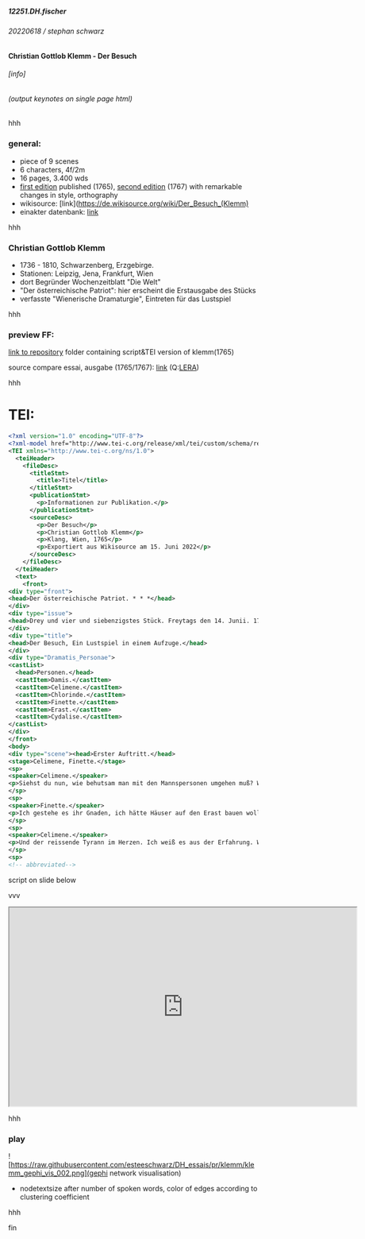 ##### 12251.DH.fischer
###### 20220618 / stephan schwarz
#### Christian Gottlob Klemm - Der Besuch
###### [info]

<link rel="stylesheet" type="text/css" href="https://ada-sub.rotefadenbuecher.de/skool/public/assets/style_md.css">

<h6><a onclick="printcat(20220618)" style="cursor:pointer;">(output keynotes on single page html)</a></h6>

hhh

### general:
- piece of 9 scenes
- 6 characters, 4f/2m
- 16 pages, 3.400 wds
- [first edition](https://digital.onb.ac.at/OnbViewer/viewer.faces?doc=ABO_%2BZ184248300) published (1765), [second edition](https://www.digitale-sammlungen.de/de/view/bsb10112352?page=122,123) (1767) with remarkable changes in style, orthography
- wikisource: [link](https://de.wikisource.org/wiki/Der_Besuch_(Klemm)
- einakter datenbank: [link](https://einakter.dracor.org/klemm-der-besuch)

hhh

### Christian Gottlob Klemm
- 1736 - 1810, Schwarzenberg, Erzgebirge.
- Stationen: Leipzig, Jena, Frankfurt, Wien
- dort Begründer Wochenzeitblatt "Die Welt"
- "Der österreichische Patriot": hier erscheint die Erstausgabe des Stücks
- verfasste "Wienerische Dramaturgie", Eintreten für das Lustspiel

hhh

### preview FF:
[link to repository]("https://github.com/esteeschwarz/DH_essais/tree/main/pr/klemm") folder containing script&TEI version of klemm(1765)

source compare essai, ausgabe (1765/1767): [link](https://ada-sub.rotefadenbuecher.de/skool/public/pr/2022-06-22/klemm_LERA) (Q:[LERA](https://gitlab.informatik.uni-halle.de/poeckelm/lera-core))

hhh

# TEI:

```xml
<?xml version="1.0" encoding="UTF-8"?>
<?xml-model href="http://www.tei-c.org/release/xml/tei/custom/schema/relaxng/tei_drama.rng" type="application/xml" schematypens="http://relaxng.org/ns/structure/1.0"?>
<TEI xmlns="http://www.tei-c.org/ns/1.0">
  <teiHeader>
    <fileDesc>
      <titleStmt>
        <title>Titel</title>
      </titleStmt>
      <publicationStmt>
        <p>Informationen zur Publikation.</p>
      </publicationStmt>
      <sourceDesc>
        <p>Der Besuch</p>
        <p>Christian Gottlob Klemm</p>
        <p>Klang, Wien, 1765</p>
        <p>Exportiert aus Wikisource am 15. Juni 2022</p>
      </sourceDesc>
    </fileDesc>
  </teiHeader>
  <text>
    <front>
<div type="front">
<head>Der österreichische Patriot. * * *</head>
</div>
<div type="issue">
<head>Drey und vier und siebenzigstes Stück. Freytags den 14. Junii. 1765. * * *</head>
</div>
<div type="title">
<head>Der Besuch, Ein Lustspiel in einem Aufzuge.</head>
</div>
<div type="Dramatis_Personae">
<castList>
  <head>Personen.</head>
  <castItem>Damis.</castItem>
  <castItem>Celimene.</castItem>
  <castItem>Chlorinde.</castItem>
  <castItem>Finette.</castItem>
  <castItem>Erast.</castItem>
  <castItem>Cydalise.</castItem>
</castList>
</div>
</front>
<body>
<div type="scene"><head>Erster Auftritt.</head>
<stage>Celimene, Finette.</stage>
<sp>
<speaker>Celimene.</speaker>
<p>Siehst du nun, wie behutsam man mit den Mannspersonen umgehen muß? Wie lange man sie für rechtschaffen, für zärtlich, für beständig halten kann? und auf einmal ist der Verräther da. Alle sind Verräther, alle Mannspersonen. Wie sehr danke ich dem Himmel, daß ich Erasten nunmehro meine Hand nicht schon vor einem Vierteljahre gegeben habe.<pb break="578"/>Itzt wäre ich wieder so elend, so unglücklich, wie in meiner ersten Ehe. Und ich habe es noch nicht einmal meiner Klugheit zu danken, ein Zufall hat seine Gemüthsart aufgedecket. Du hast Wunder gedacht, wie gut du Erasten kennst. Nicht wahr, du hast dich betrogen?</p>
</sp>
<sp>
<speaker>Finette.</speaker>
<p>Ich gestehe es ihr Gnaden, ich hätte Häuser auf den Erast bauen wollen. Er war immer so sanftmüthig wie ein Lamm, er hat sich ja gewunden, gedreht. Auf diese Art sind freylich die Mannsbilder keinen Kreutzer werth. Der Erast, das fromme Lämmel.</p>
</sp>
<sp>
<speaker>Celimene.</speaker>
<p>Und der reissende Tyrann im Herzen. Ich weiß es aus der Erfahrung. Wie kroch mein verstorbener Mann vor meinen Füßen herum, da er mich zu seiner Gemahlin begehrte. Er war verliebt, ich weiß es gewiß; Aber wie lange blieb er es? Gerade neun Wochen nach der Hochzeit; da war Celimene vergessen, er war mit dem größten Widerwillen in meiner Gesellschaft, und, und ach! du weißt es nur mehr als zu wohl, jedes Kuchelmensch war ihm lieber als seine zärtliche Gemahlin.</p>
</sp>
<sp>
<!-- abbreviated-->
```
script on slide below

vvv

<iframe src="https://raw.githubusercontent.com/esteeschwarz/DH_essais/R/klemm_TEI_conversion_wks.R" width="700px" height="400px"></iframe>

hhh

### play

![https://raw.githubusercontent.com/esteeschwarz/DH_essais/pr/klemm/klemm_gephi_vis_002.png](gephi network visualisation)

- nodetextsize after number of spoken words, color of edges according to clustering coefficient

hhh

fin
